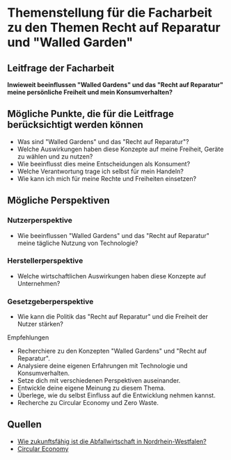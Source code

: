 # Themenstellung für die Facharbeit zu den Themen Recht auf Reparatur und "Walled Garden"

## Leitfrage der Facharbeit

**Inwieweit beeinflussen "Walled Gardens" und das "Recht auf Reparatur" meine persönliche Freiheit und mein Konsumverhalten?**

## Mögliche Punkte, die für die Leitfrage berücksichtigt werden können

- Was sind "Walled Gardens" und das "Recht auf Reparatur"?
- Welche Auswirkungen haben diese Konzepte auf meine Freiheit, Geräte zu wählen und zu nutzen?
- Wie beeinflusst dies meine Entscheidungen als Konsument?
- Welche Verantwortung trage ich selbst für mein Handeln?
- Wie kann ich mich für meine Rechte und Freiheiten einsetzen?

## Mögliche Perspektiven

### Nutzerperspektive

- Wie beeinflussen "Walled Gardens" und das "Recht auf Reparatur" meine tägliche Nutzung von Technologie?

### Herstellerperspektive

- Welche wirtschaftlichen Auswirkungen haben diese Konzepte auf Unternehmen?

### Gesetzgeberperspektive

- Wie kann die Politik das "Recht auf Reparatur" und die Freiheit der Nutzer stärken?

Empfehlungen

- Recherchiere zu den Konzepten "Walled Gardens" und "Recht auf Reparatur".
- Analysiere deine eigenen Erfahrungen mit Technologie und Konsumverhalten.
- Setze dich mit verschiedenen Perspektiven auseinander.
- Entwickle deine eigene Meinung zu diesem Thema.
- Überlege, wie du selbst Einfluss auf die Entwicklung nehmen kannst.
- Recherche zu Circular Economy und Zero Waste.

## Quellen

- [Wie zukunftsfähig ist die Abfallwirtschaft in Nordrhein-Westfalen?](https://www.landtag.nrw.de/portal/WWW/dokumentenarchiv/Dokument/MMD17-15753.pdf)
- [Circular Economy](https://www.consilium.europa.eu/en/press/press-releases/2024/02/02/circular-economy-council-and-parliament-strike-provisional-deal-on-the-right-to-repair-directive/#:~:text=The%20directive%20that%20co%2Dlegislators,promote%20more%20sustainable%20business%20models.)